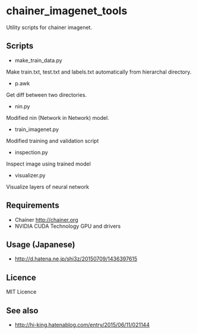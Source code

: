 # chainer_imagenet_tools

Utility scripts for chainer imagenet.

## Scripts

- make_train_data.py

 Make train.txt, test.txt and labels.txt automatically from hierarchal directory.

- p.awk

 Get diff between two directories. 
 
- nin.py

 Modified nin (Network in Network) model.

- train_imagenet.py

 Modified training and validation script

- inspection.py

 Inspect image using trained model

- visualizer.py

 Visualize layers of neural network

## Requirements

- Chainer http://chainer.org
- NVIDIA CUDA Technology GPU and drivers 

## Usage (Japanese)

- http://d.hatena.ne.jp/shi3z/20150709/1436397615

## Licence

MIT Licence

## See also

- http://hi-king.hatenablog.com/entry/2015/06/11/021144
